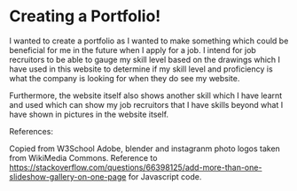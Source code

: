 # Creating a Portfolio!
I wanted to create a portfolio as I wanted to make something which could be beneficial for me in the future when I apply for a job. I intend for job recruitors to be able to gauge my skill level based on the drawings which I have used in this website to determine if my skill level and proficiency is what the company is looking for when they do see my website.

Furthermore, the website itself also shows another skill which I have learnt and used which can show my job recruitors that I have skills beyond what I have shown in pictures in the website itself.

References:

Copied from W3School
Adobe, blender and instagranm photo logos taken from WikiMedia Commons.
Reference to https://stackoverflow.com/questions/66398125/add-more-than-one-slideshow-gallery-on-one-page for Javascript code.
